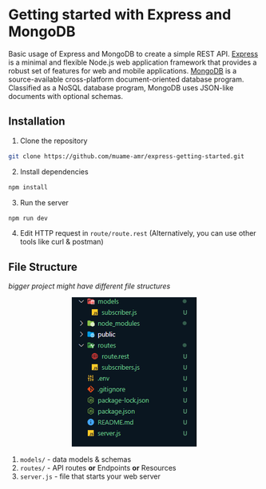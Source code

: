 # Getting started with Express and MongoDB

Basic usage of Express and MongoDB to create a simple REST API. [Express](https://expressjs.com/) is a minimal and flexible Node.js web application framework that provides a robust set of features for web and mobile applications. [MongoDB](https://www.mongodb.com/) is a source-available cross-platform document-oriented database program. Classified as a NoSQL database program, MongoDB uses JSON-like documents with optional schemas.

## Installation

1. Clone the repository

```bash
git clone https://github.com/muame-amr/express-getting-started.git
```

2. Install dependencies

```bash
npm install
```

3. Run the server

```bash
npm run dev
```

4. Edit HTTP request in `route/route.rest` (Alternatively, you can use other tools like curl & postman)

## File Structure

_bigger project might have different file structures_

<div style="text-align:center">
    <img src="public/fileTree.png">
</div>

1. `models/` - data models & schemas
2. `routes/` - API routes **or** Endpoints **or** Resources
3. `server.js` - file that starts your web server
